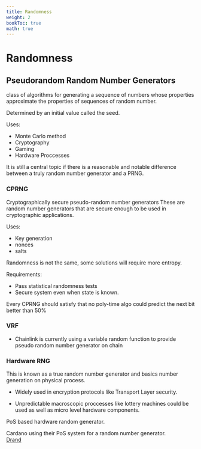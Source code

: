 ```yaml
---
title: Randomness
weight: 2
bookToc: true
math: true
---
```



# Randomness

## Pseudorandom Random Number Generators

class of algorithms for generating a sequence of numbers whose properties approximate the properties of sequences of random number. 

Determined by an initial value called the seed. 

Uses:
- Monte Carlo method
- Cryptography
- Gaming
- Hardware Proccesses

It is still a central topic if there is a reasonable and notable difference between a truly random number generator and a PRNG.

### CPRNG
Cryptographically secure pseudo-random number generators
These are random number generators that are secure enough to be used in cryptographic applications.

Uses: 
- Key generation
- nonces
- salts

Randomness is not the same, some solutions will require more entropy. 

Requirements:
- Pass statistical randomness tests
- Secure system even when state is known. 

Every CPRNG should satisfy that no poly-time algo could predict the next bit better than 50%


### VRF
- Chainlink is currently using a variable random function to provide pseudo random number generator on chain

### Hardware RNG
 This is known as a true random number generator and basics number generation on physical process.

 - Widely used in encryption protocols like Transport Layer security.

- Unpredictable macroscopic proccesses like lottery machines could be used as well as micro level hardware components. 


PoS based hardware random generator. 

Cardano using their PoS system for a random number generator.   
[Drand](https://research.protocol.ai/talks/drand-distributed-bias-resistant-unpredictable-and-publicly-verifiable-randomness/)  
